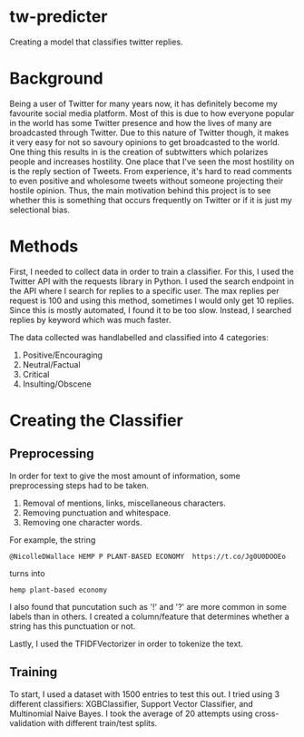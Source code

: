 # tw-predicter
Creating a model that classifies twitter replies.

# Background
Being a user of Twitter for many years now, it has definitely become my favourite social media platform. Most of this is due to how everyone popular in the world has some Twitter presence and how the lives of many are broadcasted through Twitter. Due to this nature of Twitter though, it makes it very easy for not so savoury opinions to get broadcasted to the world. One thing this results in is the creation of subtwitters which polarizes people and increases hostility. One place that I've seen the most hostility on is the reply section of Tweets. From experience, it's hard to read comments to even positive and wholesome tweets without someone projecting their hostile opinion. Thus, the main motivation behind this project is to see whether this is something that occurs frequently on Twitter or if it is just my selectional bias.

# Methods

First, I needed to collect data in order to train a classifier. For this, I used the Twitter API with the requests library in Python. I used the search endpoint in the API where I search for replies to a specific user. The max replies per request is 100 and using this method, sometimes I would only get 10 replies. Since this is mostly automated, I found it to be too slow. Instead, I searched replies by keyword which was much faster. 

The data collected was handlabelled and classified into 4 categories:
1. Positive/Encouraging
2. Neutral/Factual
3. Critical
4. Insulting/Obscene

# Creating the Classifier
## Preprocessing

In order for text to give the most amount of information, some preprocessing steps had to be taken. 
1. Removal of mentions, links, miscellaneous characters.
2. Removing punctuation and whitespace.
3. Removing one character words.

For example, the string 
```
@NicolleDWallace HEMP P PLANT-BASED ECONOMY  https://t.co/Jg0U0DOOEo
```
turns into 
```
hemp plant-based economy
```

I also found that puncutation such as '!' and '?' are more common in some labels than in others. I created a column/feature that determines whether a string has this punctuation or not. 

Lastly, I used the TFIDFVectorizer in order to tokenize the text.

## Training

To start, I used a dataset with 1500 entries to test this out. I tried using 3 different classifiers: XGBClassifier, Support Vector Classifier, and Multinomial Naive Bayes.
I took the average of 20 attempts using cross-validation with different train/test splits. 
